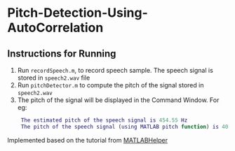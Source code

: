 # Pitch-Detection-Using-AutoCorrelation

## Instructions for Running

  1. Run `recordSpeech.m`, to record speech sample. The speech signal is stored in `speech2.wav` file
  2. Run `pitchDetector.m` to compute the pitch of the signal stored in `speech2.wav`
  3. The pitch of the signal will be displayed in the Command Window.
     For eg:
     ```matlab
      The estimated pitch of the speech signal is 454.55 Hz
      The pitch of the speech signal (using MATLAB pitch function) is 400.00
     ```
      

Implemented based on the tutorial from [MATLABHelper](https://matlabhelper.com/blog/matlab/pitch-detection-of-speech-signal-using-autocorrelation-method-in-matlab/)
